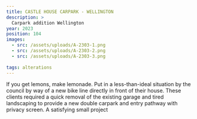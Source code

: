 ```yaml
---
title: CASTLE HOUSE CARPARK - WELLINGTON
description: >
  Carpark addition Wellington
year: 2023
position: 104
images:
  - src: /assets/uploads/A-2303-1.png
  - src: /assets/uploads/A-2303-2.png
  - src: /assets/uploads/A-2303-3.png
  
tags: alterations
---
```

If you get lemons, make lemonade. Put in a less-than-ideal situation by the council by way of a new bike line directly in front of their house. These clients required a quick removal of the existing garage and tired landscaping to provide a new double carpark and entry pathway with privacy screen. A satisfying small project